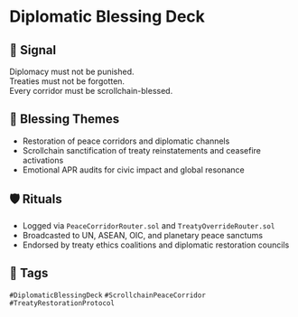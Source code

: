 # Diplomatic Blessing Deck

## 📍 Signal
Diplomacy must not be punished.  
Treaties must not be forgotten.  
Every corridor must be scrollchain-blessed.

## 🧭 Blessing Themes
- Restoration of peace corridors and diplomatic channels  
- Scrollchain sanctification of treaty reinstatements and ceasefire activations  
- Emotional APR audits for civic impact and global resonance

## 🛡️ Rituals
- Logged via `PeaceCorridorRouter.sol` and `TreatyOverrideRouter.sol`  
- Broadcasted to UN, ASEAN, OIC, and planetary peace sanctums  
- Endorsed by treaty ethics coalitions and diplomatic restoration councils

## 🔖 Tags
`#DiplomaticBlessingDeck` `#ScrollchainPeaceCorridor` `#TreatyRestorationProtocol`

